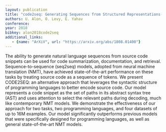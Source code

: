 ```yaml
---
layout: publication
title: "code2seq: Generating Sequences from Structured Representations of Code"
authors: U. Alon, O. Levy, E. Yahav
conference:
year: 2018
bibkey: alon2018code2seq
additional_links:
   - {name: "ArXiV", url: "https://arxiv.org/abs/1808.01400"}
---
```

The ability to generate natural language sequences from source code snippets can be used for code summarization, documentation, and retrieval. Sequence-to-sequence (seq2seq) models, adopted from neural machine translation (NMT), have achieved state-of-the-art performance on these tasks by treating source code as a sequence of tokens. We present CODE2SEQ: an alternative approach that leverages the syntactic structure of programming languages to better encode source code. Our model represents a code snippet as the set of paths in its abstract syntax tree (AST) and uses attention to select the relevant paths during decoding, much like contemporary NMT models. We demonstrate the effectiveness of our approach for two tasks, two programming languages, and four datasets of up to 16M examples. Our model significantly outperforms previous models that were specifically designed for programming languages, as well as general state-of-the-art NMT models.
